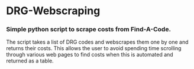 DRG-Webscraping
======================

### Simple python script to scrape costs from Find-A-Code.

The script takes a list of DRG codes and webscrapes them one by one and returns their costs. This allows the user to avoid spending time scrolling through various web pages to find costs when this is automated and returned as a table.

